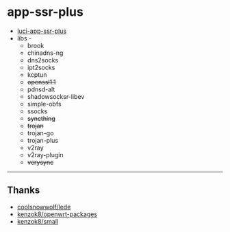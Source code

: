 # app-ssr-plus

* [luci-app-ssr-plus](https://github.com/kenzok8/openwrt-packages/tree/master/luci-app-ssr-plus)
* libs - 
    * brook
    * chinadns-ng
    * dns2socks
    * ipt2socks
    * kcptun
    * ~~openssl1.1~~
    * pdnsd-alt
    * shadowsocksr-libev
    * simple-obfs
    * ssocks
    * ~~syncthing~~
    * ~~trojan~~
    * trojan-go
    * trojan-plus
    * v2ray
    * v2ray-plugin
    * ~~verysync~~

---

## Thanks

* [coolsnowwolf/lede](https://github.com/coolsnowwolf/lede)
* [kenzok8/openwrt-packages](https://github.com/kenzok8/openwrt-packages)
* [kenzok8/small](https://github.com/kenzok8/small)